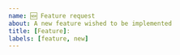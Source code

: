 ```yaml
---
name: 🆕 Feature request
about: A new feature wished to be implemented
title: [Feature]:
labels: [feature, new]
---
```


